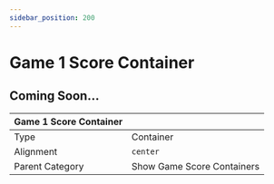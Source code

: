 ```yaml
---
sidebar_position: 200
---
```

    
# Game 1 Score Container

## Coming Soon...

|     Game 1 Score Container  ||
| -------- | ------- |
| Type  |  Container | Visibility | Image | Text  |
| Alignment |  `center`     |
| Parent Category    | Show Game Score Containers    |
